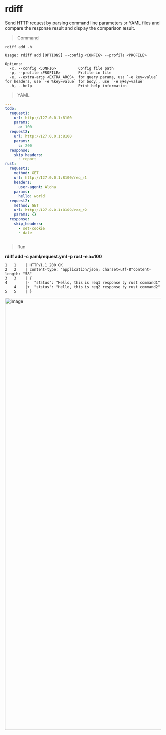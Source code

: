 # rdiff
Send HTTP request by parsing command line parameters or YAML files and compare the response result and display the comparison result. 



> Command

```
rdiff add -h 

Usage: rdiff add [OPTIONS] --config <CONFIG> --profile <PROFILE>

Options:
  -c, --config <CONFIG>          Config file path
  -p, --profile <PROFILE>        Profile in file
  -e, --extra-args <EXTRA_ARGS>  for query params, use `-e key=value` for headers, use `-e %key=value` for body,, use `-e @key=value`
  -h, --help                     Print help information
```



> YAML

```request.yml
---
todo:
  request1:
    url: http://127.0.0.1:8100
    params:
      a: 100
  request2:
    url: http://127.0.0.1:8100
    params:
      c: 200
  response:
    skip_headers:
      - report
rust:
  request1:
    method: GET
    url: http://127.0.0.1:8100/req_r1
    headers:
      user-agent: Aloha
    params:
      hello: world
  request2:
    method: GET
    url: http://127.0.0.1:8100/req_r2
    params: {}
  response:
    skip_headers:
      - set-cookie
      - date



```



> Run

**rdiff add -c yaml/request.yml -p rust -e a=100**

```
1   1    | HTTP/1.1 200 OK
2   2    | content-type: "application/json; charset=utf-8"content-length: "58"
3   3    | {
4        |-  "status": "Hello, this is req1 response by rust command1"
    4    |+  "status": "Hello, this is req2 response by rust command2"
5   5    | }
```
<img width="1395" alt="image" src="https://s1.imagehub.cc/images/2022/10/19/1325a811388db5d27.png">

